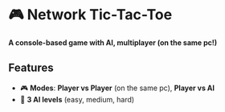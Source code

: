 # 🎮 Network Tic-Tac-Toe  
**A console-based game with AI, multiplayer (on the same pc!)**  

## Features  
- 🎮 **Modes**: **Player vs Player** (on the same pc), **Player vs AI** 
- 🤖 **3 AI levels** (easy, medium, hard)
